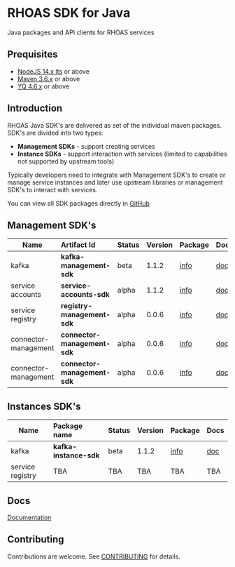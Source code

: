 # RHOAS SDK for Java

Java packages and API clients for RHOAS services

## Prequisites

- [NodeJS 14.x lts](https://nodejs.org/en/about/releases/) or above
- [Maven 3.6.x](https://maven.apache.org) or above
- [YQ 4.6.x](https://github.com/mikefarah/yq#install) or above

## Introduction

RHOAS Java SDK's are delivered as set of the individual maven packages.
SDK's are divided into two types:

- **Management SDKs** - support creating services
- **Instance SDKs** -  support interaction with services (limited to capabilities not supported by upstream tools)

Typically developers need to integrate with Management SDK's to create or manage service instances
and later use upstream libraries or management SDK's to interact with services.

You can view all SDK packages directly in [GitHub](https://github.com/orgs/redhat-developer/packages)

## Management SDK's

| Name             | Artifact Id                        | Status | Version           | Package            | Docs               |
| ---------------- | :--------------------------------- | :----- | ----------------- | ------------------ | ------------------ |
| kafka            | **kafka-management-sdk**           | beta   | 1.1.2             | [info](https://search.maven.org/search?q=a:kafka-management-sdk)                | [doc][kafkagit]    |
| service accounts            | **service-accounts-sdk**           | alpha   | 1.1.2             | [info](https://search.maven.org/search?q=a:service-accounts-sdk)                | [doc][sadoc]    |
| service registry | **registry-management-sdk**        | alpha  | 0.0.6             | [info](https://search.maven.org/search?q=a:registry-management-sdk)                | [doc][smarteventsgit] |
|  connector-management | **connector-management-sdk**        | alpha  | 0.0.6             | [info](https://search.maven.org/search?q=a:connector-management-sdk)                | [doc][connectorgit] |
|  connector-management | **connector-management-sdk**        | alpha  | 0.0.6             | [info](https://search.maven.org/search?q=a:smartevents-management-sdk)                | [doc][smarteventsgit] |

## Instances SDK's

| Name             | Package name                  | Status | Version            |  Package            | Docs                |
| ---------------- | :---------------------------- | :----- | ------------------ | ------------------- | ------------------- |
| kafka            | **kafka-instance-sdk**        | beta   | 1.1.2              | [info](https://search.maven.org/search?q=a:kafka-instance-sdk)                 | [doc][kinstancegit] |
| service registry | TBA                           | TBA    | TBA                | TBA                 | TBA                 |

## Docs

[Documentation](./docs)

## Contributing

Contributions are welcome. See [CONTRIBUTING](CONTRIBUTING.md) for details.

[kafkagit]: https://github.com/redhat-developer/app-services-sdk-core/app-services-sdk-java/tree/main/packages/kafka-management-sdk
[sadoc]: https://github.com/redhat-developer/app-services-sdk-core/app-services-sdk-java/tree/main/packages/service-accounts-sdk
[kinstancegit]: https://github.com/redhat-developer/app-services-sdk-core/app-services-sdk-java/tree/main/packages/kafka-instance-sdk
[registrygit]: https://github.com/redhat-developer/app-services-sdk-core/app-services-sdk-java/tree/main/packages/registry-management-sdk
[connectorgit]: https://github.com/redhat-developer/app-services-sdk-core/app-services-sdk-java/tree/main/packages/connector-management-sdk
[smarteventsgit]: https://github.com/redhat-developer/app-services-sdk-core/app-services-sdk-java/tree/main/packages/smartevents-management-sdk
